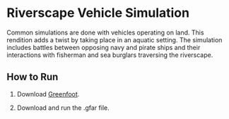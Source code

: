 # Riverscape Vehicle Simulation

Common simulations are done with vehicles operating on land. This rendition adds a twist by taking place in an aquatic setting. The simulation includes battles between opposing navy and pirate ships and their interactions with fisherman and sea burglars traversing the riverscape.

## How to Run
1. Download [Greenfoot](https://www.greenfoot.org/download).

2. Download and run the .gfar file.
